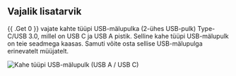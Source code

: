 ## Vajalik lisatarvik

{{ .Get 0 }} vajate kahte tüüpi USB-mälupulka (2-ühes USB-pulk) Type-C/USB 3.0, millel on USB C ja USB A pistik. Selline kahe tüüpi USB-mälupulk on teie seadmega kaasas. Samuti võite osta sellise USB-mälupulga erinevatelt müüjatelt.

![Kahe tüüpi USB-mälupulk (USB A / USB C)](/images/firmware/update/usb-dual-stick.svg)
